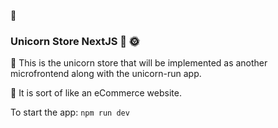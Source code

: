 :rainbow:
### Unicorn Store NextJS :stars: :sun_with_face:

:floppy_disk: This is the unicorn store that will be implemented as another microfrontend along with the unicorn-run app.

:convenience_store: It is sort of like an eCommerce website.

To start the app: `npm run dev`